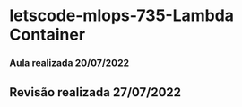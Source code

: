 # letscode-mlops-735-Lambda Container

### Aula realizada 20/07/2022
## Revisão realizada 27/07/2022
